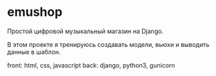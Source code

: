 # emushop
Простой цифровой музыкальный магазин на Django.

В этом проекте я тренируюсь создавать модели, вьюхи и выводить данные в шаблон.

front: html, css, javascript
back: django, python3, gunicorn
